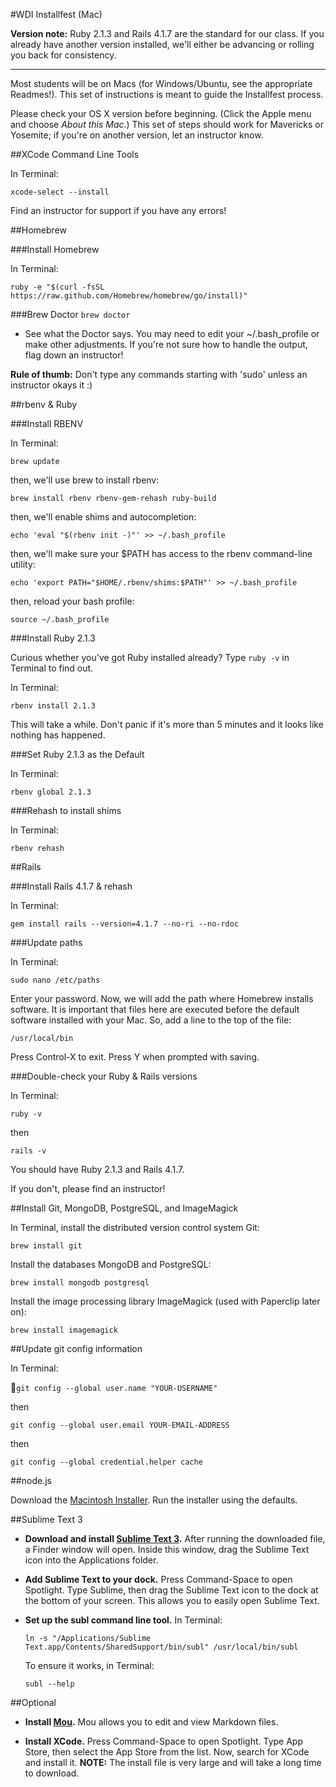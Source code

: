 #WDI Installfest (Mac)

**Version note:** Ruby 2.1.3 and Rails 4.1.7 are the standard for our class. If you already have another version installed, we'll either be advancing or rolling you back for consistency.

---

Most students will be on Macs (for Windows/Ubuntu, see the appropriate Readmes!). This set of instructions is meant to guide the Installfest process.

Please check your OS X version before beginning. (Click the Apple menu and choose *About this Mac*.) This set of steps should work for Mavericks or Yosemite; if you're on another version, let an instructor know.



##XCode Command Line Tools

In Terminal:

`xcode-select --install`

Find an instructor for support if you have any errors!

##Homebrew

###Install Homebrew

In Terminal:

`ruby -e "$(curl -fsSL https://raw.github.com/Homebrew/homebrew/go/install)"`


###Brew Doctor
`brew doctor`

- See what the Doctor says.  You may need to edit your ~/.bash_profile or make other adjustments. If you're not sure how to handle the output, flag down an instructor!

**Rule of thumb:** Don't type any commands starting with 'sudo' unless an instructor okays it :)


##rbenv & Ruby

###Install RBENV

In Terminal:

`brew update`

then, we'll use brew to install rbenv:

`brew install rbenv rbenv-gem-rehash ruby-build`

then, we'll enable shims and autocompletion:

`echo 'eval "$(rbenv init -)"' >> ~/.bash_profile`

then, we'll make sure your $PATH has access to the rbenv command-line utility:

`echo 'export PATH="$HOME/.rbenv/shims:$PATH"' >> ~/.bash_profile`

then, reload your bash profile:

`source ~/.bash_profile`



###Install Ruby 2.1.3

Curious whether you've got Ruby installed already? Type `ruby -v` in Terminal to find out.


In Terminal:

`rbenv install 2.1.3`

This will take a while. Don't panic if it's more than 5 minutes and it looks like nothing has happened.

###Set Ruby 2.1.3 as the Default

In Terminal:

`rbenv global 2.1.3`


###Rehash to install shims

In Terminal:

`rbenv rehash`


##Rails

###Install Rails 4.1.7 & rehash

In Terminal: 

`gem install rails --version=4.1.7 --no-ri --no-rdoc`

###Update paths

In Terminal:

`sudo nano /etc/paths`

Enter your password. Now, we will add the path where Homebrew installs software. It is important that files here are executed before the default software installed with your Mac. So, add a line to the top of the file:

`/usr/local/bin`

Press Control-X to exit. Press Y when prompted with saving.

###Double-check your Ruby & Rails versions

In Terminal:

`ruby -v`

then 

`rails -v`

You should have Ruby 2.1.3 and Rails 4.1.7. 

If you don't, please find an instructor!


##Install Git, MongoDB, PostgreSQL, and ImageMagick

In Terminal, install the distributed version control system Git:

`brew install git`

Install the databases MongoDB and PostgreSQL:

`brew install mongodb postgresql`

Install the image processing library ImageMagick (used with Paperclip later on):

`brew install imagemagick`


##Update git config information

In Terminal:

`git config --global user.name "YOUR-USERNAME"`

then

`git config --global user.email YOUR-EMAIL-ADDRESS`

then

`git config --global credential.helper cache`


##node.js

Download the [Macintosh Installer](http://nodejs.org/dist/v0.10.33/node-v0.10.33.pkg). Run the installer using the defaults.


##Sublime Text 3

+ **Download and install [Sublime Text 3](http://c758482.r82.cf2.rackcdn.com/Sublime%20Text%20Build%203065.dmg).** After running the downloaded file, a Finder window will open. Inside this window, drag the Sublime Text icon into the Applications folder.

+ **Add Sublime Text to your dock.** Press Command-Space to open Spotlight. Type Sublime, then drag the Sublime Text icon to the dock at the bottom of your screen. This allows you to easily open Sublime Text.

+ **Set up the subl command line tool.** In Terminal:

	`ln -s "/Applications/Sublime Text.app/Contents/SharedSupport/bin/subl" /usr/local/bin/subl`

	To ensure it works, in Terminal:
	
	`subl --help` 

##Optional

+ **Install [Mou](http://25.io/mou/download/Mou.zip).** Mou allows you to edit and view Markdown files.

+ **Install XCode.** Press Command-Space to open Spotlight. Type App Store, then select the App Store from the list. Now, search for XCode and install it. **NOTE:** The install file is very large and will take a long time to download.

